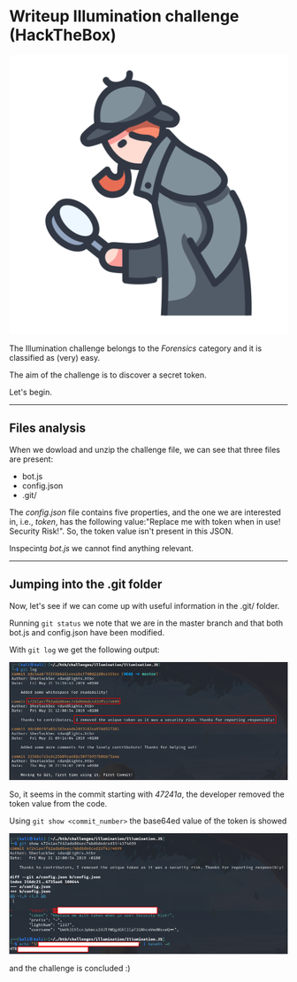 # Writeup Illumination challenge (HackTheBox)

![logo](/images/illumination/forensics-logo.png?raw=true)

The Illumination challenge belongs to the *Forensics* category and it is classified as (very) easy.

The aim of the challenge is to discover a secret token.

Let's begin.

---

## Files analysis

When we dowload and unzip the challenge file, we can see that three files are present: 

* bot.js
* config.json
* .git/

The *config.json* file contains five properties, and the one we are interested in, i.e., *token*, has the following value:"Replace me 
with token when in use! Security Risk!". So, the token value isn't present in this JSON.

Inspecintg *bot.js* we cannot find anything relevant.

---

## Jumping into the .git folder

Now, let's see if we can come up with useful information in the .git/ folder.

Running ```git status``` we note that we are in the master branch and that both bot.js and config.json have been modified.

With ```git log``` we get the following output:

![img1](/images/illumination/img1.png?raw=true)

So, it seems in the commit starting with *47241a*, the developer removed the token value from the code.

Using ```git show <commit_number>``` the base64ed value of the token is showed 

![img2](/images/illumination/img2.png?raw=true)

and the challenge is concluded :)
